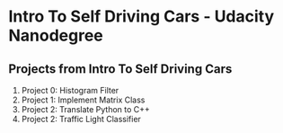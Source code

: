 # Intro To Self Driving Cars - Udacity Nanodegree

## Projects from Intro To Self Driving Cars

1. Project 0: Histogram Filter
2. Project 1: Implement Matrix Class
3. Project 2: Translate Python to C++
4. Project 2: Traffic Light Classifier 

